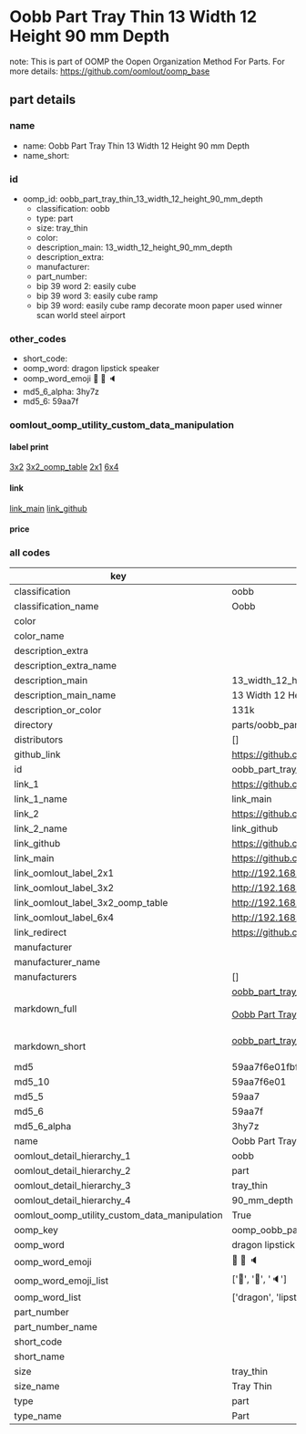 # Oobb Part Tray Thin 13 Width 12 Height 90 mm Depth  

note: This is part of OOMP the Oopen Organization Method For Parts. For more details: https://github.com/oomlout/oomp_base

##  part details
  







### name
* name: Oobb Part Tray Thin 13 Width 12 Height 90 mm Depth
* name_short: 
### id
* oomp_id: oobb_part_tray_thin_13_width_12_height_90_mm_depth
  * classification: oobb
  * type: part
  * size: tray_thin
  * color: 
  * description_main: 13_width_12_height_90_mm_depth
  * description_extra: 
  * manufacturer: 
  * part_number: 
  * bip 39 word 2: easily cube
  * bip 39 word 3: easily cube ramp
  * bip 39 word: easily cube ramp decorate moon paper used winner scan world steel airport

### other_codes
* short_code: 
* oomp_word: dragon lipstick speaker
* oomp_word_emoji :dragon: :lipstick: :speaker:
* md5_6_alpha: 3hy7z
* md5_6: 59aa7f






### oomlout_oomp_utility_custom_data_manipulation
#### label print
[3x2](http://192.168.1.245:1112/?label=oomp%203hy7z)
[3x2_oomp_table](http://192.168.1.108:1112/?label=oomp%203hy7z)
[2x1](http://192.168.1.242:1112/?label=oomp%203hy7z)
[6x4](http://192.168.1.55:1112/?label=oomp%203hy7z)    

#### link

[link_main](https://github.com/oomlout/oomlout_oomp_version_1_messy/tree/main/parts/oobb_part_tray_thin_13_width_12_height_90_mm_depth) [link_github](https://github.com/oomlout/oomlout_oomp_version_1_messy/tree/main/parts/oobb_part_tray_thin_13_width_12_height_90_mm_depth)                             

#### price







### all codes 
| key | value |  
| --- | --- |  
| classification | oobb |  
| classification_name | Oobb |  
| color |  |  
| color_name |  |  
| description_extra |  |  
| description_extra_name |  |  
| description_main | 13_width_12_height_90_mm_depth |  
| description_main_name | 13 Width 12 Height 90 mm Depth |  
| description_or_color | 131k |  
| directory | parts/oobb_part_tray_thin_13_width_12_height_90_mm_depth |  
| distributors | [] |  
| github_link | https://github.com/oomlout/oomlout_oomp_part_src/tree/main/parts/oobb_part_tray_thin_13_width_12_height_90_mm_depth |  
| id | oobb_part_tray_thin_13_width_12_height_90_mm_depth |  
| link_1 | https://github.com/oomlout/oomlout_oomp_version_1_messy/tree/main/parts/oobb_part_tray_thin_13_width_12_height_90_mm_depth |  
| link_1_name | link_main |  
| link_2 | https://github.com/oomlout/oomlout_oomp_version_1_messy/tree/main/parts/oobb_part_tray_thin_13_width_12_height_90_mm_depth |  
| link_2_name | link_github |  
| link_github | https://github.com/oomlout/oomlout_oomp_version_1_messy/tree/main/parts/oobb_part_tray_thin_13_width_12_height_90_mm_depth |  
| link_main | https://github.com/oomlout/oomlout_oomp_version_1_messy/tree/main/parts/oobb_part_tray_thin_13_width_12_height_90_mm_depth |  
| link_oomlout_label_2x1 | http://192.168.1.242:1112/?label=oomp%203hy7z |  
| link_oomlout_label_3x2 | http://192.168.1.245:1112/?label=oomp%203hy7z |  
| link_oomlout_label_3x2_oomp_table | http://192.168.1.108:1112/?label=oomp%203hy7z |  
| link_oomlout_label_6x4 | http://192.168.1.55:1112/?label=oomp%203hy7z |  
| link_redirect | https://github.com/oomlout/oomlout_oomp_version_1_messy/tree/main/parts/oobb_part_tray_thin_13_width_12_height_90_mm_depth |  
| manufacturer |  |  
| manufacturer_name |  |  
| manufacturers | [] |  
| markdown_full | [oobb_part_tray_thin_13_width_12_height_90_mm_depth](none)<br>[](none)<br>[Oobb Part Tray Thin 13 Width 12 Height 90 Mm Depth](none)<br><br> |  
| markdown_short | [oobb_part_tray_thin_13_width_12_height_90_mm_depth](none)<br><br> |  
| md5 | 59aa7f6e01fbfdfa7fc7c39162cd5a2c |  
| md5_10 | 59aa7f6e01 |  
| md5_5 | 59aa7 |  
| md5_6 | 59aa7f |  
| md5_6_alpha | 3hy7z |  
| name | Oobb Part Tray Thin 13 Width 12 Height 90 mm Depth |  
| oomlout_detail_hierarchy_1 | oobb |  
| oomlout_detail_hierarchy_2 | part |  
| oomlout_detail_hierarchy_3 | tray_thin |  
| oomlout_detail_hierarchy_4 | 90_mm_depth |  
| oomlout_oomp_utility_custom_data_manipulation | True |  
| oomp_key | oomp_oobb_part_tray_thin_13_width_12_height_90_mm_depth |  
| oomp_word | dragon lipstick speaker |  
| oomp_word_emoji | :dragon: :lipstick: :speaker: |  
| oomp_word_emoji_list | [':dragon:', ':lipstick:', ':speaker:'] |  
| oomp_word_list | ['dragon', 'lipstick', 'speaker'] |  
| part_number |  |  
| part_number_name |  |  
| short_code |  |  
| short_name |  |  
| size | tray_thin |  
| size_name | Tray Thin |  
| type | part |  
| type_name | Part |  
